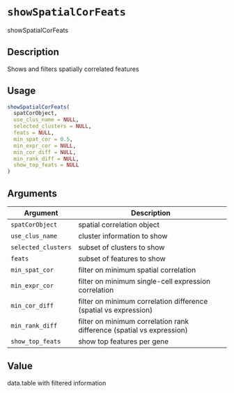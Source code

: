 # `showSpatialCorFeats`

showSpatialCorFeats


## Description

Shows and filters spatially correlated features


## Usage

```r
showSpatialCorFeats(
  spatCorObject,
  use_clus_name = NULL,
  selected_clusters = NULL,
  feats = NULL,
  min_spat_cor = 0.5,
  min_expr_cor = NULL,
  min_cor_diff = NULL,
  min_rank_diff = NULL,
  show_top_feats = NULL
)
```


## Arguments

Argument      |Description
------------- |----------------
`spatCorObject`     |     spatial correlation object
`use_clus_name`     |     cluster information to show
`selected_clusters`     |     subset of clusters to show
`feats`     |     subset of features to show
`min_spat_cor`     |     filter on minimum spatial correlation
`min_expr_cor`     |     filter on minimum single-cell expression correlation
`min_cor_diff`     |     filter on minimum correlation difference (spatial vs expression)
`min_rank_diff`     |     filter on minimum correlation rank difference (spatial vs expression)
`show_top_feats`     |     show top features per gene


## Value

data.table with filtered information


